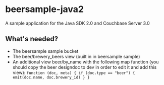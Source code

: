 beersample-java2
================

A sample application for the Java SDK 2.0 and Couchbase Server 3.0

## What's needed?
 - The beersample sample bucket
 - The beer/brewery_beers view (built in in beersample sample)
 - An additional view beer/by_name with the following map function (you should copy the beer designdoc to dev in order
 to edit it and add this view):
    `function (doc, meta) {
       if (doc.type == "beer") {
         emit(doc.name, doc.brewery_id)
       }
     }`
